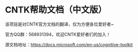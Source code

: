 # CNTK帮助文档（中文版）

该项目是对CNTK官方文档的翻译，仅为方便各位爱好者~

官方QQ群：568931394，欢迎CNTK爱好者们的加入！

源文档地址：https://docs.microsoft.com/en-us/cognitive-toolkit
